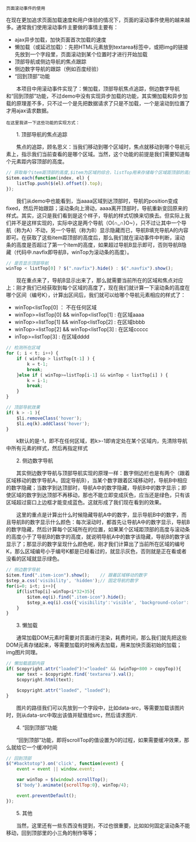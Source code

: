     页面滚动事件的使用

在现在更加追求页面加载速度和用户体验的情况下，页面的滚动事件使用的越来越多。通常我们使用滚动事件主要做的事情主要有：

* ajax异步加载，加快页面首次加载的速度
* 懒加载（或延迟加载）：先把HTML元素放到textarea标签中，或把img的链接先放到一个字段里，页面滚动到某个位置时才进行开始加载
* 顶部导航或侧边导航的焦点跟踪
* 侧边数字导航的跟踪（例如百度经验）
* “回到顶部”功能
 

 　　本项目中用滚动事件实现了：懒加载，顶部导航焦点追踪，侧边数字导航和“回到顶部”功能，不过demo中没有实现异步加载的功能，其实懒加载和异步加载的原理差不多，只不过一个是先把数据请求了只是不加载，一个是滚动到位置了才用ajax请求数据。

    在这里我讲一下这些功能的实现方式：

　　1. 顶部导航的焦点追踪

　　焦点的追踪，顾名思义：当我们移动到哪个区域时，焦点就移动到哪个导航元素上，指示我们当前查看的是哪个区域。当然，这个功能的前提是我们需要知道每个元素距内容顶部的高度。
```javascript
// 获取每个item距顶部的高度,$item为区域的综合，listTop用来存储每个区域距顶部的高度
$item.each(function(index, el) {
    listTop.push($(el).offset().top);
});
```

　　我们从demo中也能看到，当aaaa区域到达顶部时，导航的position变成fixed，然后开始跟踪；滚动条向上滑动，aaaa离开顶部时，导航重新变回原来的样式。其实，这只是我们看到是这个样子，导航的样式切换来切换去。但实际上我们并不是这样实现的，实际中这是两个导航（O(∩_∩)O~），只不过让其中一个导航（称为A）不动，另一个导航（称为B）显示隐藏而已，导航B填充导航A的内容即可。在获取了这些item距顶部的高度后，那么我们就在滚动事件中判断，滚动条的高度是否超过了第一个item的高度，如果超过导航B显示即可，否则导航B隐藏（代码中.navfix即导航B，winTop为滚动条的高度）。
```javascript
// 是否显示顶部导航
winTop < listTop[0] ? $(".navfix").hide() : $(".navfix").show();
```

　　现在重点来了，导航B显示出来了，那么就需要当前所在的区域和焦点对应上：刚才我们已经获取到每个区域的高度了，现在我们就计算一下滚动条的高度在哪个区间（编号K），计算出区间后，我们就可以给哪个导航元素相应的样式了：

* winTop<listTop[0]  ： 不在任何区域
* winTop>=listTop[0] && winTop<listTop[1] : 在区域aaaa
* winTop>=listTop[1] && winTop<listTop[2] : 在区域bbbb
* winTop>=listTop[2] && winTop<listTop[3] : 在区域ccccc
* inTop>=listTop[3] : 在区域dddd

```javascript
// 检测所在区域
for (; i < t; i++) {
    if ( winTop > listTop[t-1] ) {
        k = t-1;
        break;
    }else if ( winTop>=listTop[i-1] && winTop < listTop[i] ) {
        k = i-1;
        break;
    }
}

// 顶部导航效果
if( k > -1 ){
    $li.removeClass('hover');
    $li.eq(k).addClass('hover');
}
```

　　k默认的是-1，即不在任何区域，若k>-1即肯定处在某个区域内，先清除导航中所有元素的样式，然后再指定样式

 

　　2. 侧边数字导航

　　其实侧边数字导航与顶部导航实现的原理一样：数字侧边栏也是有两个（跟着区域移动的数字导航A，固定导航B），当某个数字跟着区域移动时，导航B中相应的数字隐藏；当数字到达顶部时，导航A中的数字隐藏，导航B中的数字显示；即使区域的数字到达顶部不再移动，那也不能立即变成灰色，应当还是绿色，只有该区域超过窗口上边框才能变成蓝色。这就形成了我们现在看到的效果。

　　这里的重点是计算出什么时候隐藏导航A中的数字，显示导航B中的数字，而且导航B的数字显示什么颜色：每次滚动时，都首先让导航A中的数字显示，导航B的数字隐藏，然后计算每个区域所在的位置，如果某个区域距顶部的高度与滚动条的高度小于了导航B的数字的高度，就说明导航A中的数字该隐藏，导航B的数字该显示了；那显示的数字呈现什么颜色呢，刚才我们计算出了当前所在区域的编号K，那么区域编号小于编号K都是已经看过的，就显示灰色，否则就是正在看或者没看的区域就显示绿色。
```javascript
// 侧边数字导航
$item.find(".item-icon").show();    // 跟着区域移动的数字
$step_a.css('visibility', 'hidden');// 固定导航的数字
for(i=0; i<t; i++){
    if(listTop[i]-winTop<i*32+35){
        $item.eq(i).find(".item-icon").hide();
        $step_a.eq(i).css({'visibility':'visible', 'background-color': (i<k?'#888':'#008B00') });
    }
}
```

　　3. 懒加载

　　通常加载DOM元素时需要对页面进行渲染，耗费时间，那么我们就先把这些DOM元素存储起来，等需要加载的时候再去加载，用来加快页面初始的加载；img图片同理。
```javascript
// 懒加载底部内容
if( $copyright.attr("loaded")!="loaded" && (winTop+800 > copyTop)){
    var text = $copyright.find('textarea').val();
    $copyright.html(text);

    $copyright.attr("loaded", "loaded");
}
``` 

 

　　图片的路径我们可以先放到一个字段中，比如data-src，等需要加载该图片时，则从data-src中取出该值并赋值给src，然后请求图片.

 

　　4. “回到顶部”功能

　　“回到顶部”功能，即将scrollTop的值设置为0的过程，如果需要缓冲效果，那么就给它一个缓冲时间
```javascript
// 回到顶部
$("#backtotop").on('click', function(event) {
    event = event || window.event;

    var winTop = $(window).scrollTop();
    $('body').animate({scrollTop:0}, winTop/4);

    event.preventDefault();
});
``` 

　　5. 其他

　　当然，这里还有一些东西没有提到，不过也很重要，比如如何固定滚动条不能移动，回到顶部里的小三角的制作等等；
